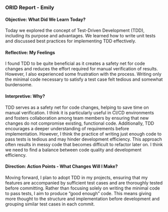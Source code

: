 ### ORID Report - Emily ###

#### Objective: What Did We Learn Today?
Today we explored the concept of Test-Driven Development (TDD), including its purpose and advantages. We learned how to write unit tests and discussed best practices for implementing TDD effectively.

#### Reflective: My Feelings
I found TDD to be quite beneficial as it creates a safety net for code changes and reduces the effort required for manual verification of results. However, I also experienced some frustration with the process. Writing only the minimal code necessary to satisfy a test case felt tedious and somewhat burdensome.

#### Interpretive: Why?
TDD serves as a safety net for code changes, helping to save time on manual verification. I think it is particularly useful in CI/CD environments and fosters collaboration among team members by ensuring that new changes do not compromise existing, functional code. Additionally, TDD encourages a deeper understanding of requirements before implementation. However, I think the practice of writing just enough code to pass tests is tedious and may hinder development efficiency. This approach often results in messy code that becomes difficult to refactor later on. I think we need to find a balance between code quality and development efficiency.

#### Direction: Action Points - What Changes Will I Make?
Moving forward, I plan to adopt TDD in my projects, ensuring that my features are accompanied by sufficient test cases and are thoroughly tested before committing. Rather than focusing solely on writing the minimal code to pass tests, I aim to produce “good enough” code. This means giving more thought to the structure and implementation before development and grouping similar test cases in each commit.
